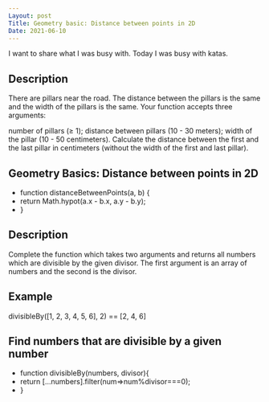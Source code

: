 ```yaml
---
Layout: post
Title: Geometry basic: Distance between points in 2D
Date: 2021-06-10
---
```


I want to share what I was busy with. Today I was busy with katas.

## Description

There are pillars near the road. The distance between the pillars is the same and the width of the pillars is the same. Your function accepts three arguments:

number of pillars (≥ 1);
distance between pillars (10 - 30 meters);
width of the pillar (10 - 50 centimeters).
Calculate the distance between the first and the last pillar in centimeters (without the width of the first and last pillar).

## Geometry Basics: Distance between points in 2D

- function distanceBetweenPoints(a, b) {
- return Math.hypot(a.x - b.x, a.y - b.y);
- }

## Description

Complete the function which takes two arguments and returns all numbers which are divisible by the given divisor. The first argument is an array of numbers and the second is the divisor.

## Example

divisibleBy([1, 2, 3, 4, 5, 6], 2) == [2, 4, 6]

## Find numbers that are divisible by a given number

- function divisibleBy(numbers, divisor){
- return [...numbers].filter(num=>num%divisor===0);
- }
